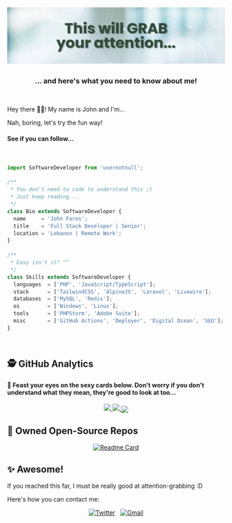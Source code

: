 <h1 align="center">
  <img src="https://raw.githubusercontent.com/usernotnull/usernotnull/master/.github/assets/header.png" />
</h1>

<h3 align='center'>
  ... and here's what you need to know about me!
</h3>

<br>
<p>Hey there 👋🏼! My name is John and I'm... </p>

<p>Nah, boring, let's try the fun way! </p>

<h4>See if you can follow...</h4>

<br>

```js
import SoftwareDeveloper from 'usernotnull';

/**
 * You don't need to code to understand this ;)
 * Just keep reading...
 */
class Bio extends SoftwareDeveloper {
  name     = 'John Fares';
  title    = 'Full Stack Developer | Senior';
  location = 'Lebanon | Remote Work';
}

/**
 * Easy isn't it? ^^
 */
class Skills extends SoftwareDeveloper {
  languages  = ['PHP', 'JavaScript/TypeScript'];
  stack      = ['TailwindCSS', 'AlpineJS', 'Laravel', 'Livewire'];
  databases  = ['MySQL', 'Redis'];
  os         = ['Windows', 'Linux'];
  tools      = ['PHPStorm', 'Adobe Suite'];
  misc       = ['GitHub Actions', 'Deployer', 'Digital Ocean', 'SEO'];
}
```

<br>

## 🕵️ GitHub Analytics 

#### 👀 Feast your eyes on the sexy cards below. Don't worry if you don't understand what they mean, they're good to look at too...

<p align="center">
<a href="https://github.com/usernotnull">
  <img height="180em" src="https://github-readme-stats.vercel.app/api?username=usernotnull&count_private=true&show_icons=true&theme=dark" />
  <img height="180em" src="https://github-readme-stats-eight-theta.vercel.app/api/top-langs/?username=usernotnull&theme=dark&layout=compact" />
  <img align="center" height="180em" src="https://github-readme-streak-stats.herokuapp.com/?user=usernotnull&theme=dark"/>
</a>
</p>

## 🚀 Owned Open-Source Repos

<div align="center">

[![Readme Card](https://github-readme-stats.vercel.app/api/pin/?username=usernotnull&repo=tall-toasts&show_owner=1&theme=dark)](https://github.com/usernotnull/tall-toasts)

</div>

## ✨ Awesome!

If you reached this far, I must be really good at attention-grabbing :D

Here's how you can contact me:
<div align='center'>
<a href="https://twitter.com/usernotnull"><img alt="Twitter" src="https://img.shields.io/badge/Twitter-usernotnull-blue?style=flat&logo=twitter"></a>
&nbsp;
<a href="mailto:rjfares@gmail.com"><img alt="Gmail" src="https://img.shields.io/badge/Gmail-D14836?style=flat&logo=gmail&logoColor=white" /></a>
</div>

<!-- ## Uploaded Videos

[<img src="https://raw.githubusercontent.com/jacques-blom/jacques-blom/3a770a0a0d3cfe8c069d3fb907ed91dd6b6cd86b/assets/0.png" align="left" width="200" />](https://www.youtube.com/watch?v=Ov2x6NqxNqY)
        **[Data Fetching with React Suspense and Recoil (Part 2)](https://www.youtube.com/watch?v=Ov2x6NqxNqY)**
        <br /> *26 Jul 2020*
<img align="center" width="100%" height="0" />
[<img src="https://raw.githubusercontent.com/jacques-blom/jacques-blom/e1baa0120dda93508fc63808214649666cc391d3/assets/1.png" align="left" width="200" />](https://www.youtube.com/watch?v=Hkd9gMYuYu4)
        **[Data Fetching with React Suspense and Recoil (Part 1)](https://www.youtube.com/watch?v=Hkd9gMYuYu4)**
        <br /> *25 Jul 2020*
<img align="center" width="100%" height="0" />
[<img src="https://raw.githubusercontent.com/jacques-blom/jacques-blom/6bcb7cf677ba476f0170e8511645195e48e1929c/assets/2.png" align="left" width="200" />](https://www.youtube.com/watch?v=z6qmP6JJvz8)
        **[Make your GitHub profile dynamic using a serverless function](https://www.youtube.com/watch?v=z6qmP6JJvz8)**
        <br /> *13 Jul 2020*
<img align="center" width="100%" height="0" /> -->


